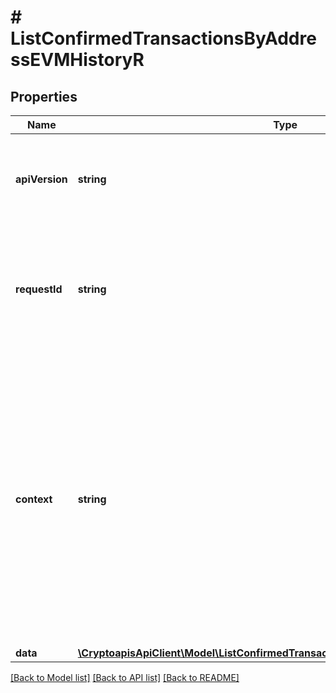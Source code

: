 # # ListConfirmedTransactionsByAddressEVMHistoryR

## Properties

Name | Type | Description | Notes
------------ | ------------- | ------------- | -------------
**apiVersion** | **string** | Specifies the version of the API that incorporates this endpoint. |
**requestId** | **string** | Defines the ID of the request. The &#x60;requestId&#x60; is generated by Crypto APIs and it&#39;s unique for every request. |
**context** | **string** | In batch situations the user can use the context to correlate responses with requests. This property is present regardless of whether the response was successful or returned as an error. &#x60;context&#x60; is specified by the user. | [optional]
**data** | [**\CryptoapisApiClient\Model\ListConfirmedTransactionsByAddressEVMHistoryRData**](ListConfirmedTransactionsByAddressEVMHistoryRData.md) |  |

[[Back to Model list]](../../README.md#models) [[Back to API list]](../../README.md#endpoints) [[Back to README]](../../README.md)
